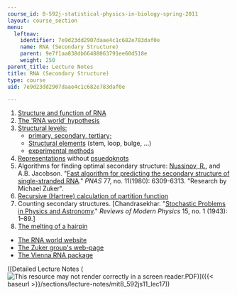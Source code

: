 ```yaml
---
course_id: 8-592j-statistical-physics-in-biology-spring-2011
layout: course_section
menu:
  leftnav:
    identifier: 7e9d23dd2907daae4c1c682e783daf0e
    name: RNA (Secondary Structure)
    parent: 9e7f1aa838db66488063791ee60d518e
    weight: 250
parent_title: Lecture Notes
title: RNA (Secondary Structure)
type: course
uid: 7e9d23dd2907daae4c1c682e783daf0e

---
```


1.  [Structure and function of RNA](http://en.wikipedia.org/wiki/RNA)
2.  [The 'RNA world' hypothesis](http://www.panspermia.org/rnaworld.htm)
3.  [Structural levels:](http://online.itp.ucsb.edu/online/infobio01/bundschuh1/oh/112.html)
    *   [primary, secondary, tertiary;](http://online.itp.ucsb.edu/online/infobio01/schuster/oh/04.html)
    *   [Structural elements](http://en.wikipedia.org/wiki/Nucleic_acid_secondary_structure) (stem, loop, bulge, …)
    *   [experimental methods](http://online.itp.ucsb.edu/online/infobio01/bundschuh1/oh/113.html)
4.  [Representations](http://online.itp.ucsb.edu/online/infobio01/bundschuh1/oh/114.html) without [psuedoknots](http://en.wikipedia.org/wiki/Pseudoknot)
5.  Algorithms for finding optimal secondary structure: [Nussinov, R.](https://ccr.cancer.gov/Cancer-and-Inflammation-Program/ruth-nussinov), and A.B. Jacobson. "[Fast algorithm for predicting the secondary structure of single-stranded RNA](http://www.pnas.org/content/77/11/6309.abstract)." _PNAS_ 77, no. 11(1980): 6309-6313. "Research by Michael Zuker".
6.  [Recursive (Hartree) calculation of partition function](http://online.itp.ucsb.edu/online/infobio01/bundschuh1/oh/115.html)
7.  Counting secondary structures. \[Chandrasekhar. "[Stochastic Problems in Physics and Astronomy](http://prola.aps.org/abstract/RMP/v15/i1/p1_1)." _Reviews of Modern Physics_ 15, no. 1 (1943): 1–89.\]
8.  [The melting of a hairpin](http://prola.aps.org/abstract/PRL/v83/i7/p1479_1)

*   [The RNA world website](http://evolution.berkeley.edu/evolibrary/article/ellington_03)
*   [The Zuker group's web-page](http://www.columbia.edu/cu/zukerlab/Zuker_Lab.html)
*   [The Vienna RNA package](http://www.tbi.univie.ac.at/%7Eivo/RNA/)

([Detailed Lecture Notes (![This resource may not render correctly in a screen reader.](/images/inacessible.gif)PDF)]({{< baseurl >}}/sections/lecture-notes/mit8_592js11_lec17))